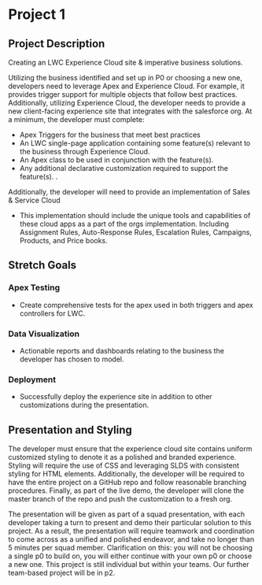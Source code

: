 # Project 1

## Project Description

Creating an LWC Experience Cloud site & imperative business solutions.

Utilizing the business identified and set up in P0 or choosing a new one, developers need to leverage Apex and Experience Cloud. For example, it provides trigger support for multiple objects that follow best practices. Additionally, utilizing Experience Cloud, the developer needs to provide a new client-facing experience site that integrates with the salesforce org. At a minimum, the developer must complete: 

-    Apex Triggers for the business that meet best practices
-    An LWC single-page application containing some feature(s) relevant to the business through Experience Cloud. 
-    An Apex class to be used in conjunction with the feature(s). 
-    Any additional declarative customization required to support the feature(s). . 

Additionally, the developer will need to provide an implementation of Sales & Service Cloud 
-    This implementation should include the unique tools and capabilities of these cloud apps as a part of the orgs implementation. Including Assignment Rules, Auto-Response Rules, Escalation Rules, Campaigns, Products, and Price books. 

## Stretch Goals 

### Apex Testing
-    Create comprehensive tests for the apex used in both triggers and apex controllers for LWC. 

### Data Visualization 
-    Actionable reports and dashboards relating to the business the developer has chosen to model. 

### Deployment
-    Successfully deploy the experience site in addition to other customizations during the presentation.

## Presentation and Styling
The developer must ensure that the experience cloud site contains uniform customized styling to denote it as a polished and branded experience. Styling will require the use of CSS and leveraging SLDS with consistent styling for HTML elements. Additionally, the developer will be required to have the entire project on a GitHub repo and follow reasonable branching procedures. Finally, as part of the live demo, the developer will clone the master branch of the repo and push the customization to a fresh org. 

The presentation will be given as part of a squad presentation, with each developer taking a turn to present and demo their particular solution to this project. As a result, the presentation will require teamwork and coordination to come across as a unified and polished endeavor, and take no longer than 5 minutes per squad member. 
Clarification on this: you will not be choosing a single p0 to build on, you will either continue with your own p0 or choose a new one. This project is still individual but within your teams. Our further team-based project will be in p2. 
